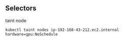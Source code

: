 ## Selectors

taint node
 
```
kubectl taint nodes ip-192-168-43-212.ec2.internal hardware=gpu:NoSchedule

```

